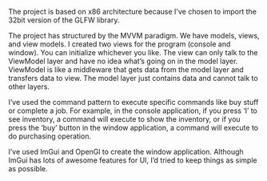 The project is based on x86 architecture because I've chosen to import the 32bit version of the GLFW library.

The project has structured by the MVVM paradigm. We have models, views, and view models. I created two views for the program (console and window). You can initialize whichever you like. The view can only talk to the ViewModel layer and have no idea what’s going on in the model layer. ViewModel is like a middleware that gets data from the model layer and transfers data to view. The model layer just contains data and cannot talk to other layers.

I’ve used the command pattern to execute specific commands like buy stuff or complete a job. For example, in the console application, if you press ‘I’ to see inventory, a command will execute to show the inventory, or if you press the ‘buy’ button in the window application, a command will execute to do purchasing operation.

I’ve used ImGui and OpenGl to create the window application. Although ImGui has lots of awesome features for UI, I’d tried to keep things as simple as possible.

